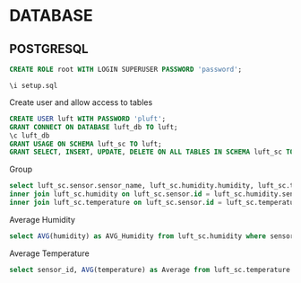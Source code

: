 # DATABASE

## POSTGRESQL

```SQL
CREATE ROLE root WITH LOGIN SUPERUSER PASSWORD 'password';
```
```POSTGRESQL
\i setup.sql
```

Create user and allow access to tables
```SQL
CREATE USER luft WITH PASSWORD 'pluft';
GRANT CONNECT ON DATABASE luft_db TO luft;
\c luft_db
GRANT USAGE ON SCHEMA luft_sc TO luft;
GRANT SELECT, INSERT, UPDATE, DELETE ON ALL TABLES IN SCHEMA luft_sc TO luft;
```

Group 
```SQL
select luft_sc.sensor.sensor_name, luft_sc.humidity.humidity, luft_sc.temperature.temperature, luft_sc.humidity.log_time from luft_sc.sensor 
inner join luft_sc.humidity on luft_sc.sensor.id = luft_sc.humidity.sensor_id 
inner join luft_sc.temperature on luft_sc.sensor.id = luft_sc.temperature.sensor_id;
```

Average Humidity
```SQL
select AVG(humidity) as AVG_Humidity from luft_sc.humidity where sensor_id=1;
```

Average Temperature
```SQL
select sensor_id, AVG(temperature) as Average from luft_sc.temperature group by sensor_id;
```


